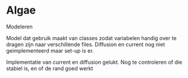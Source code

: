 # Algae
Modeleren

Model dat gebruik maakt van classes zodat variabelen handig over te dragen zijn naar verschillende files. Diffusion en current nog niet geimplementeerd maar set-up is er.

Implementatie van current en diffusion gelukt. Nog te controleren of die stabiel is, en of de rand goed werkt
